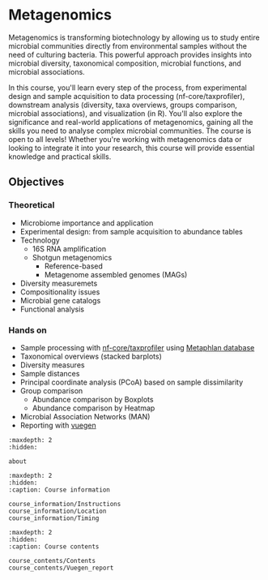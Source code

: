# Metagenomics

Metagenomics is transforming biotechnology by allowing us to study entire microbial communities directly from environmental samples without the need of culturing bacteria. This powerful approach provides insights into microbial diversity, taxonomical composition, microbial functions, and microbial associations. 
 
In this course, you'll learn every step of the process, from experimental design and sample acquisition to data processing (nf-core/taxprofiler), downstream analysis (diversity, taxa overviews, groups comparison, microbial associations), and visualization (in R). You'll also explore the significance and real-world applications of metagenomics, gaining all the skills you need to analyse complex microbial communities. The course is open to all levels! Whether you're working with metagenomics data or looking to integrate it into your research, this course will provide essential knowledge and practical skills. 

## Objectives

### Theoretical
- Microbiome importance and application
- Experimental design: from sample acquisition to abundance tables
- Technology
  - 16S RNA amplification
  - Shotgun metagenomics
    - Reference-based
    - Metagenome assembled genomes (MAGs)
- Diversity measuremets
- Compositionality issues
- Microbial gene catalogs
- Functional analysis

### Hands on
- Sample processing with [nf-core/taxprofiler](https://nf-co.re/taxprofiler/1.2.3) using [Metaphlan database](https://huttenhower.sph.harvard.edu/metaphlan/)
- Taxonomical overviews (stacked barplots)
- Diversity measures
- Sample distances
- Principal coordinate analysis (PCoA) based on sample dissimilarity
- Group comparison
  - Abundance comparison by Boxplots
  - Abundance comparison by Heatmap
- Microbial Association Networks (MAN)
- Reporting with [vuegen](https://github.com/Multiomics-Analytics-Group/vuegen)


```{toctree}
:maxdepth: 2
:hidden:

about
```

```{toctree}
:maxdepth: 2
:hidden:
:caption: Course information

course_information/Instructions
course_information/Location
course_information/Timing
```

```{toctree}
:maxdepth: 2
:hidden:
:caption: Course contents

course_contents/Contents
course_contents/Vuegen_report
```

